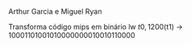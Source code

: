Arthur Garcia e Miguel Ryan 


Transforma código mips em binário
lw $t0, 1200($t1) -> 10001101001010000000010010110000
